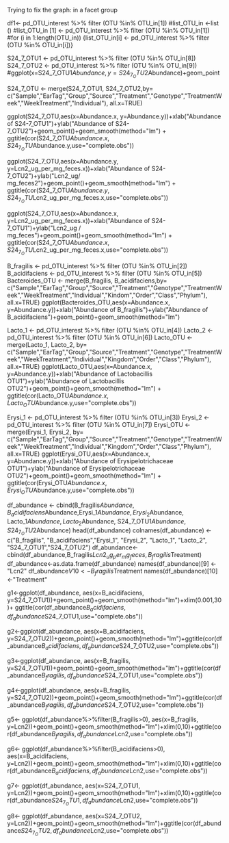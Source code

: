 Trying to fix the graph: in a facet group 

df1<- pd_OTU_interest %>% filter (OTU %in% OTU_in[1])
#list_OTU_in <-list ()
#list_OTU_in [1] <- pd_OTU_interest %>% filter (OTU %in% OTU_in[1])
#for (i in 1:length(OTU_in)) {list_OTU_in[i] <- pd_OTU_interest %>% filter (OTU %in% OTU_in[i])}

S24_7_OTU1 <- pd_OTU_interest %>% filter (OTU %in% OTU_in[8])
S24_7_OTU2 <- pd_OTU_interest %>% filter (OTU %in% OTU_in[9])
#ggplot(x=S24_7_OTU1$Abundance, y=S24_7_OTU2$Abundance)+geom_point


S24_7_OTU <- merge(S24_7_OTU1, S24_7_OTU2,by= c("Sample","EarTag","Group","Source","Treatment","Genotype","TreatmentWeek","WeekTreatment","Individual"), all.x=TRUE)

ggplot(S24_7_OTU,aes(x=Abundance.x, y=Abundance.y))+xlab("Abundance of S24-7_OTU1")+ylab("Abundance of S24-7_OTU2")+geom_point()+geom_smooth(method="lm") + ggtitle(cor(S24_7_OTU$Abundance.x,S24_7_OTU$Abundance.y,use="complete.obs"))


ggplot(S24_7_OTU,aes(x=Abundance.y, y=Lcn2_ug_per_mg_feces.x))+xlab("Abundance of S24-7_OTU2")+ylab("Lcn2_ug/ mg_feces2")+geom_point()+geom_smooth(method="lm") + ggtitle(cor(S24_7_OTU$Abundance.y,S24_7_OTU$Lcn2_ug_per_mg_feces.x,use="complete.obs"))

ggplot(S24_7_OTU,aes(x=Abundance.x, y=Lcn2_ug_per_mg_feces.x))+xlab("Abundance of S24-7_OTU1")+ylab("Lcn2_ug / mg_feces")+geom_point()+geom_smooth(method="lm") + ggtitle(cor(S24_7_OTU$Abundance.x,S24_7_OTU$Lcn2_ug_per_mg_feces.x,use="complete.obs"))


B_fragilis <- pd_OTU_interest %>% filter (OTU %in% OTU_in[2])
B_acidifaciens <- pd_OTU_interest %>% filter (OTU %in% OTU_in[5])
Bacteroides_OTU <- merge(B_fragilis, B_acidifaciens,by= c("Sample","EarTag","Group","Source","Treatment","Genotype","TreatmentWeek","WeekTreatment","Individual","Kindom","Order","Class","Phylum"), all.x=TRUE)
ggplot(Bacteroides_OTU,aes(x=Abundance.x, y=Abundance.y))+xlab("Abundance of B_fragilis")+ylab("Abundance of B_acidifaciens")+geom_point()+geom_smooth(method="lm") 


Lacto_1 <- pd_OTU_interest %>% filter (OTU %in% OTU_in[4])
Lacto_2 <- pd_OTU_interest %>% filter (OTU %in% OTU_in[6])
Lacto_OTU <- merge(Lacto_1, Lacto_2, by= c("Sample","EarTag","Group","Source","Treatment","Genotype","TreatmentWeek","WeekTreatment","Individual","Kingdom","Order","Class","Phylum"), all.x=TRUE)
ggplot(Lacto_OTU,aes(x=Abundance.x, y=Abundance.y))+xlab("Abundance of Lactobacillis OTU1")+ylab("Abundance of Lactobacillis OTU2")+geom_point()+geom_smooth(method="lm") + ggtitle(cor(Lacto_OTU$Abundance.x,Lacto_OTU$Abundance.y,use="complete.obs"))

Erysi_1 <- pd_OTU_interest %>% filter (OTU %in% OTU_in[3])
Erysi_2 <- pd_OTU_interest %>% filter (OTU %in% OTU_in[7])
Erysi_OTU <- merge(Erysi_1, Erysi_2, by= c("Sample","EarTag","Group","Source","Treatment","Genotype","TreatmentWeek","WeekTreatment","Individual","Kingdom","Order","Class","Phylum"), all.x=TRUE)
ggplot(Erysi_OTU,aes(x=Abundance.x, y=Abundance.y))+xlab("Abundance of Erysipelotrichaceae OTU1")+ylab("Abundance of Erysipelotrichaceae OTU2")+geom_point()+geom_smooth(method="lm") + ggtitle(cor(Erysi_OTU$Abundance.x,Erysi_OTU$Abundance.y,use="complete.obs"))
 
df_abundance <- cbind(B_fragilis$Abundance, B_acidifaciens$Abundance,Erysi_1$Abundance,Erysi_2$Abundance, Lacto_1$Abundance,Lacto_2$Abundance, S24_7_OTU1$Abundance,S24_7_OTU2$Abundance)
head(df_abundance)
colnames(df_abundance) <- c("B_fragilis", "B_acidifaciens","Erysi_1", "Erysi_2", "Lacto_1", "Lacto_2", "S24_7_OTU1","S24_7_OTU2")
df_abundance<-cbind(df_abundance,B_fragilis$Lcn2_ug_per_mg_feces,B_fragilis$Treatment)
df_abundance<-as.data.frame(df_abundance)
names(df_abundance)[9] <-"Lcn2"
df_abundance$V10<-B_fragilis$Treatment
names(df_abundance)[10] <-"Treatment"


g1<-ggplot(df_abundance, aes(x=B_acidifaciens, y=S24_7_OTU1))+geom_point()+geom_smooth(method="lm")+xlim(0.001,30)+ ggtitle(cor(df_abundance$B_acidifaciens,df_abundance$S24_7_OTU1,use="complete.obs"))

g2<-ggplot(df_abundance, aes(x=B_acidifaciens, y=S24_7_OTU2))+geom_point()+geom_smooth(method="lm")+ggtitle(cor(df_abundance$B_acidifaciens,df_abundance$S24_7_OTU2,use="complete.obs"))

g3<-ggplot(df_abundance, aes(x=B_fragilis, y=S24_7_OTU1))+geom_point()+geom_smooth(method="lm")+ggtitle(cor(df_abundance$B_fragilis,df_abundance$S24_7_OTU1,use="complete.obs"))

g4<-ggplot(df_abundance, aes(x=B_fragilis, y=S24_7_OTU2))+geom_point()+geom_smooth(method="lm")+ggtitle(cor(df_abundance$B_fragilis,df_abundance$S24_7_OTU2,use="complete.obs"))

g5<- ggplot(df_abundance%>%filter(B_fragilis>0), aes(x=B_fragilis, y=Lcn2))+geom_point()+geom_smooth(method="lm")+xlim(0,10)+ggtitle(cor(df_abundance$B_fragilis,df_abundance$Lcn2,use="complete.obs"))

g6<- ggplot(df_abundance%>%filter(B_acidifaciens>0), aes(x=B_acidifaciens, y=Lcn2))+geom_point()+geom_smooth(method="lm")+xlim(0,10)+ggtitle(cor(df_abundance$B_acidifaciens,df_abundance$Lcn2,use="complete.obs"))

g7<- ggplot(df_abundance, aes(x=S24_7_OTU1, y=Lcn2))+geom_point()+geom_smooth(method="lm")+xlim(0,10)+ggtitle(cor(df_abundance$S24_7_OTU1,df_abundance$Lcn2,use="complete.obs"))

g8<- ggplot(df_abundance, aes(x=S24_7_OTU2, y=Lcn2))+geom_point()+geom_smooth(method="lm")+ggtitle(cor(df_abundance$S24_7_OTU2,df_abundance$Lcn2,use="complete.obs"))

